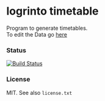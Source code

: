 # logrinto timetable
Program to generate timetables.  
To edit the Data go [here](https://github.com/logrinto/IAD2017.timetable/blob/master/src/data/)

### Status
[![Build Status](https://travis-ci.org/logrinto/IAD2017.timetable.svg?branch=master)](https://travis-ci.org/logrinto/IAD2017.timetable)

### License
MIT. See also `license.txt`

